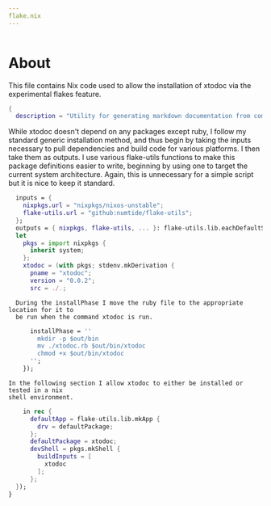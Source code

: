 ```yaml
---
flake.nix
---
```

```nix
```
# About
This file contains Nix code used to allow the installation of xtodoc via the experimental
flakes feature.
```nix
{
  description = "Utility for generating markdown documentation from comments in code";
```
  While xtodoc doesn't depend on any packages except ruby, I follow my standard generic
  installation method, and thus begin by taking the inputs necessary to pull dependencies
  and build code for various platforms. I then take them as outputs. I use various
  flake-utils functions to make this package definitions easier to write, beginning by
  using one to target the current system architecture. Again, this is unnecessary for a
  simple script but it is nice to keep it standard.
```nix
  inputs = {
    nixpkgs.url = "nixpkgs/nixos-unstable";
    flake-utils.url = "github:numtide/flake-utils";
  };
  outputs = { nixpkgs, flake-utils, ... }: flake-utils.lib.eachDefaultSystem (system:
  let
    pkgs = import nixpkgs {
      inherit system;
    };
    xtodoc = (with pkgs; stdenv.mkDerivation {
      pname = "xtodoc";
      version = "0.0.2";
      src = ./.;
```
      During the installPhase I move the ruby file to the appropriate location for it to
      be run when the command xtodoc is run.
```nix
      installPhase = ''
        mkdir -p $out/bin
        mv ./xtodoc.rb $out/bin/xtodoc
        chmod +x $out/bin/xtodoc
      '';
    });
```
    In the following section I allow xtodoc to either be installed or tested in a nix
    shell environment.
```nix
    in rec {
      defaultApp = flake-utils.lib.mkApp {
        drv = defaultPackage;
      };
      defaultPackage = xtodoc;
      devShell = pkgs.mkShell {
        buildInputs = [
          xtodoc
        ];
      };
  });
}
```
